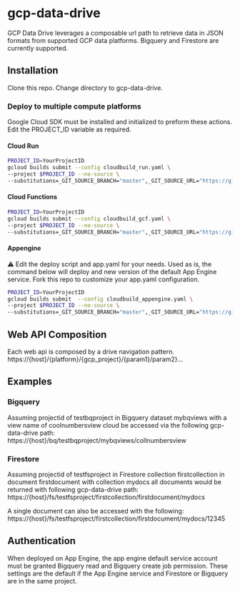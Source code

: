 # gcp-data-drive
GCP Data Drive leverages a composable url path to retrieve data in JSON formats from supported GCP data platforms. Bigquery and Firestore are currently supported.

## Installation
Clone this repo. Change directory to gcp-data-drive.

### Deploy to multiple compute platforms  
Google Cloud SDK must be installed and initialized to preform these actions. Edit the PROJECT_ID variable as required.

#### Cloud Run
```bash
PROJECT_ID=YourProjectID
gcloud builds submit --config cloudbuild_run.yaml \
--project $PROJECT_ID --no-source \
--substitutions=_GIT_SOURCE_BRANCH="master",_GIT_SOURCE_URL="https://github.com/GoogleCloudPlatform/DIY-Tools"
```

#### Cloud Functions
```bash
PROJECT_ID=YourProjectID
gcloud builds submit --config cloudbuild_gcf.yaml \
--project $PROJECT_ID --no-source \
--substitutions=_GIT_SOURCE_BRANCH="master",_GIT_SOURCE_URL="https://github.com/GoogleCloudPlatform/DIY-Tools"
```


#### Appengine
:warning: Edit the deploy script and app.yaml for your needs. Used as is, the command below will deploy and new version of the default App Engine service. Fork this repo to customize your app.yaml configuration.

```bash
PROJECT_ID=YourProjectID
gcloud builds submit  --config cloudbuild_appengine.yaml \
--project $PROJECT_ID --no-source \
--substitutions=_GIT_SOURCE_BRANCH="master",_GIT_SOURCE_URL="https://github.com/GoogleCloudPlatform/DIY-Tools"
```

## Web API Composition
Each web api is composed by a drive navigation pattern.
https://{host}/{platform}/{gcp_project}/{param1}/param2}...

## Examples

### Bigquery
Assuming projectid of testbqproject in Bigquery dataset mybqviews with a view name of coolnumbersview cloud be accessed via the following gcp-data-drive path:
https://{host}/bq/testbqproject/mybqviews/collnumbersview

### Firestore
Assuming projectid of testfsproject in Firestore collection firstcollection in document firstdocument with collection mydocs all documents would be returned with following gcp-data-drive path:
https://{host}/fs/testfsproject/firstcollection/firstdocument/mydocs

A single document can also be accessed with the following:
https://{host}/fs/testfsproject/firstcollection/firstdocument/mydocs/12345

## Authentication
When deployed on App Engine, the app engine default service account must be granted Bigquery read and Bigquery create job permission. These settings are the default if the App Engine service and Firestore or Bigquery are in the same project.

